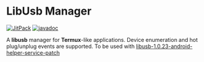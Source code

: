 # LibUsb Manager

[![JitPack](https://jitpack.io/v/green-green-avk/LibUsbManager.svg)](https://jitpack.io/#green-green-avk/LibUsbManager)
[![javadoc](https://img.shields.io/badge/javadoc-latest-green)](https://javadoc.jitpack.io/com/github/green-green-avk/LibUsbManager/latest/javadoc/)

A **libusb** manager for **Termux**-like applications.
Device enumeration and hot plug/unplug events are supported.
To be used with
[libusb-1.0.23-android-helper-service-patch](https://github.com/green-green-avk/libusb-1.0.23-android-helper-service-patch)
